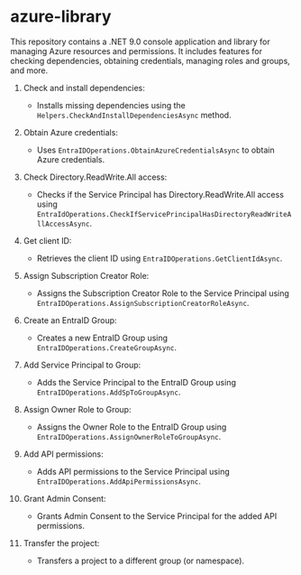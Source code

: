 # azure-library

This repository contains a .NET 9.0 console application and library for managing Azure resources and permissions. It includes features for checking dependencies, obtaining credentials, managing roles and groups, and more.


1. Check and install dependencies:
    - Installs missing dependencies using the `Helpers.CheckAndInstallDependenciesAsync` method.

2. Obtain Azure credentials:
    - Uses `EntraIDOperations.ObtainAzureCredentialsAsync` to obtain Azure credentials.

3. Check Directory.ReadWrite.All access:
    - Checks if the Service Principal has Directory.ReadWrite.All access using `EntraIdOperations.CheckIfServicePrincipalHasDirectoryReadWriteAllAccessAsync`.

4. Get client ID:
    - Retrieves the client ID using `EntraIDOperations.GetClientIdAsync`.

5. Assign Subscription Creator Role:
    - Assigns the Subscription Creator Role to the Service Principal using `EntraIDOperations.AssignSubscriptionCreatorRoleAsync`.

6. Create an EntraID Group:
    - Creates a new EntraID Group using `EntraIDOperations.CreateGroupAsync`.

7. Add Service Principal to Group:
    - Adds the Service Principal to the EntraID Group using `EntraIDOperations.AddSpToGroupAsync`.

8. Assign Owner Role to Group:
    - Assigns the Owner Role to the EntraID Group using `EntraIDOperations.AssignOwnerRoleToGroupAsync`.

9. Add API permissions:
    - Adds API permissions to the Service Principal using `EntraIDOperations.AddApiPermissionsAsync`.

10. Grant Admin Consent:
    - Grants Admin Consent to the Service Principal for the added API permissions.

11. Transfer the project:
    - Transfers a project to a different group (or namespace).


